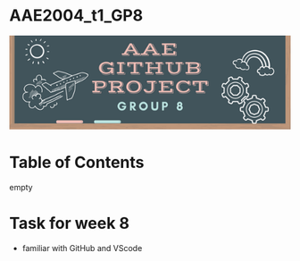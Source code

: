 # AAE2004_t1_GP8
![Group 8 Banner](images/AAE%20GitHub%20Project.png)
<!-- TABLE OF CONTenT-->
# Table of Contents
empty 
# Task for week 8
- familiar with GitHub and VScode
  